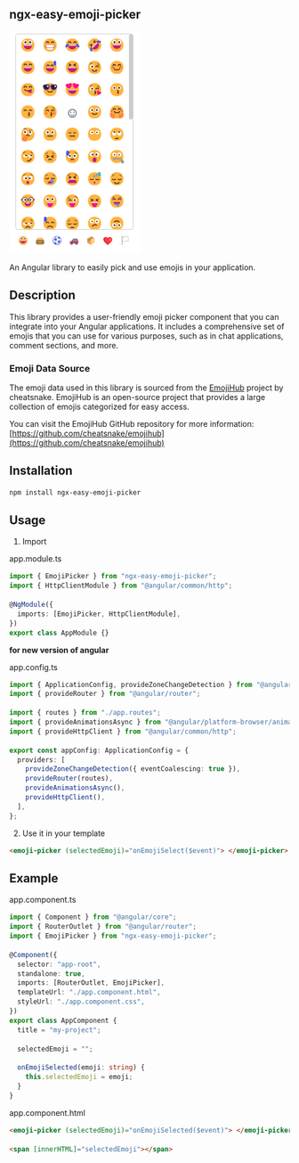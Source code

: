 ## ngx-easy-emoji-picker

![Example Image](https://github.com/PsySanchez/ngx-easy-emoji-picker/blob/master/src/emoji-picker.png)

An Angular library to easily pick and use emojis in your application.

## Description

This library provides a user-friendly emoji picker component that you can integrate into your Angular applications. It includes a comprehensive set of emojis that you can use for various purposes, such as in chat applications, comment sections, and more.

### Emoji Data Source

The emoji data used in this library is sourced from the [EmojiHub](https://github.com/cheatsnake/emojihub) project by cheatsnake. EmojiHub is an open-source project that provides a large collection of emojis categorized for easy access.

You can visit the EmojiHub GitHub repository for more information:
[https://github.com/cheatsnake/emojihub](https://github.com/cheatsnake/emojihub)

## Installation

```bash
npm install ngx-easy-emoji-picker
```

## Usage

1.  Import

app.module.ts

```typescript
import { EmojiPicker } from "ngx-easy-emoji-picker";
import { HttpClientModule } from "@angular/common/http";

@NgModule({
  imports: [EmojiPicker, HttpClientModule],
})
export class AppModule {}
```

**for new version of angular**

app.config.ts

```typescript
import { ApplicationConfig, provideZoneChangeDetection } from "@angular/core";
import { provideRouter } from "@angular/router";

import { routes } from "./app.routes";
import { provideAnimationsAsync } from "@angular/platform-browser/animations/async";
import { provideHttpClient } from "@angular/common/http";

export const appConfig: ApplicationConfig = {
  providers: [
    provideZoneChangeDetection({ eventCoalescing: true }),
    provideRouter(routes),
    provideAnimationsAsync(),
    provideHttpClient(),
  ],
};
```

2. Use it in your template

```html
<emoji-picker (selectedEmoji)="onEmojiSelect($event)"> </emoji-picker>
```

## Example

app.component.ts

```typescript
import { Component } from "@angular/core";
import { RouterOutlet } from "@angular/router";
import { EmojiPicker } from "ngx-easy-emoji-picker";

@Component({
  selector: "app-root",
  standalone: true,
  imports: [RouterOutlet, EmojiPicker],
  templateUrl: "./app.component.html",
  styleUrl: "./app.component.css",
})
export class AppComponent {
  title = "my-project";

  selectedEmoji = "";

  onEmojiSelected(emoji: string) {
    this.selectedEmoji = emoji;
  }
}
```

app.component.html

```html
<emoji-picker (selectedEmoji)="onEmojiSelected($event)"> </emoji-picker>

<span [innerHTML]="selectedEmoji"></span>
```
